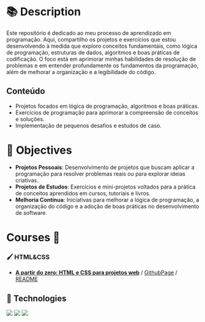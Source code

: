 # 📚 Description 
Este repositório é dedicado ao meu processo de aprendizado em programação. Aqui, compartilho os projetos e exercícios que estou desenvolvendo à medida que exploro conceitos fundamentais, como lógica de programação, estruturas de dados, algoritmos e boas práticas de codificação. O foco está em aprimorar minhas habilidades de resolução de problemas e em entender profundamente os fundamentos da programação, além de melhorar a organização e a legibilidade do código.

## Conteúdo

- Projetos focados em lógica de programação, algoritmos e boas práticas.
- Exercícios de programação para aprimorar a compreensão de conceitos e soluções.
- Implementação de pequenos desafios e estudos de caso.

# 🎯 Objectives
- **Projetos Pessoais**: Desenvolvimento de projetos que buscam aplicar a programação para resolver problemas reais ou para explorar ideias criativas.
- **Projetos de Estudos**: Exercícios e mini-projetos voltados para a prática de conceitos aprendidos em cursos, tutoriais e livros.
- **Melhoria Contínua**: Iniciativas para melhorar a lógica de programação, a organização do código e a adoção de boas práticas no desenvolvimento de software.

# Courses 💾

### 🖌️ HTML&CSS
- **[A partir do zero: HTML e CSS para projetos web](https://cursos.alura.com.br/formacao-html-css)** / [GithubPage](https://zfantods.github.io/AluraHtmlAndCss/) / [README](https://github.com/ZFantods/AluraHtmlAndCss)


## 🚀 Technologies  
<div>
  <img src="https://img.shields.io/badge/HTML-239120?style=for-the-badge&logo=html5&logoColor=white">
  <img src="https://img.shields.io/badge/CSS-239120?&style=for-the-badge&logo=css3&logoColor=white">
  <img src="https://img.shields.io/badge/JavaScript-F7DF1E?style=for-the-badge&logo=javascript&logoColor=black">
</div>
